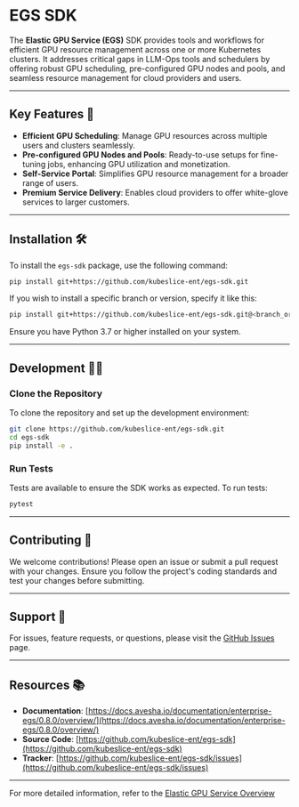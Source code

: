 
# EGS SDK

The **Elastic GPU Service (EGS)** SDK provides tools and workflows for efficient GPU resource management across one or more Kubernetes clusters. It addresses critical gaps in LLM-Ops tools and schedulers by offering robust GPU scheduling, pre-configured GPU nodes and pools, and seamless resource management for cloud providers and users.

---

## Key Features 🚀

- **Efficient GPU Scheduling**: Manage GPU resources across multiple users and clusters seamlessly.
- **Pre-configured GPU Nodes and Pools**: Ready-to-use setups for fine-tuning jobs, enhancing GPU utilization and monetization.
- **Self-Service Portal**: Simplifies GPU resource management for a broader range of users.
- **Premium Service Delivery**: Enables cloud providers to offer white-glove services to larger customers.

---

## Installation 🛠️

To install the `egs-sdk` package, use the following command:

```bash
pip install git+https://github.com/kubeslice-ent/egs-sdk.git
```

If you wish to install a specific branch or version, specify it like this:

```bash
pip install git+https://github.com/kubeslice-ent/egs-sdk.git@<branch_or_tag_name>
```

Ensure you have Python 3.7 or higher installed on your system.

---

## Development 🧑‍💻

### Clone the Repository

To clone the repository and set up the development environment:

```bash
git clone https://github.com/kubeslice-ent/egs-sdk.git
cd egs-sdk
pip install -e .
```

### Run Tests

Tests are available to ensure the SDK works as expected. To run tests:

```bash
pytest
```

---

## Contributing 🤝

We welcome contributions! Please open an issue or submit a pull request with your changes. Ensure you follow the project's coding standards and test your changes before submitting.

---

## Support 💬

For issues, feature requests, or questions, please visit the [GitHub Issues](https://github.com/kubeslice-ent/egs-sdk/issues) page.

---

## Resources 📚

- **Documentation**: [https://docs.avesha.io/documentation/enterprise-egs/0.8.0/overview/](https://docs.avesha.io/documentation/enterprise-egs/0.8.0/overview/)
- **Source Code**: [https://github.com/kubeslice-ent/egs-sdk](https://github.com/kubeslice-ent/egs-sdk)
- **Tracker**: [https://github.com/kubeslice-ent/egs-sdk/issues](https://github.com/kubeslice-ent/egs-sdk/issues)

---

For more detailed information, refer to the [Elastic GPU Service Overview](https://docs.avesha.io/documentation/enterprise-egs/0.8.0/overview/)

